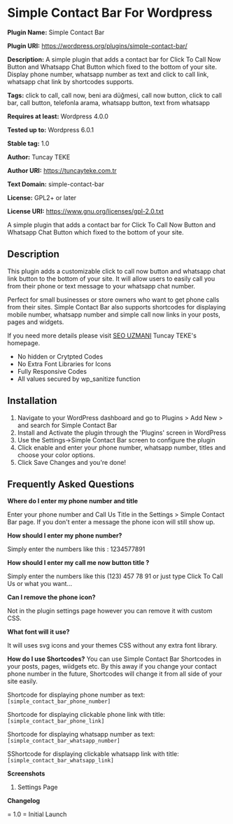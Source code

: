 # Simple Contact Bar For Wordpress
**Plugin Name:** Simple Contact Bar

**Plugin URI:** https://wordpress.org/plugins/simple-contact-bar/

**Description:** A simple plugin that adds a contact bar for Click To Call Now Button and Whatsapp Chat Button which fixed to the bottom of your site. Display phone number, whatsapp number as text and click to call link, whatsapp chat link by shortcodes supports.

**Tags:** click to call, call now, beni ara düğmesi, call now button, click to call bar, call button, telefonla arama, whatsapp button, text from whatsapp

**Requires at least:** Wordpress 4.0.0

**Tested up to:** Wordpress 6.0.1

**Stable tag:** 1.0

**Author:** Tuncay TEKE

**Author URI:** https://tuncayteke.com.tr

**Text Domain:** simple-contact-bar

**License:** GPL2+ or later

**License URI:** https://www.gnu.org/licenses/gpl-2.0.txt

A simple plugin that adds a contact bar for Click To Call Now Button and Whatsapp Chat Button which fixed to the bottom of your site. 

## Description

This plugin adds a customizable click to call now button and whatsapp chat link button to the bottom of your site. It will allow users to easily call you from their phone or text message to your whatsapp chat number.

Perfect for small businesses or store owners who want to get phone calls from their sites. Simple Contact Bar also supports shortcodes for displaying mobile number, whatsapp number and simple call now links in your posts, pages and widgets.

If you need more details please visit [SEO UZMANI](https://tuncayteke.com.tr/) Tuncay TEKE's homepage.

* No hidden or Crytpted Codes
* No Extra Font Libraries for Icons
* Fully Responsive Codes
* All values secured by wp_sanitize function

## Installation

1. Navigate to your WordPress dashboard and go to Plugins > Add New > and search for Simple Contact Bar 
2. Install and Activate the plugin through the 'Plugins' screen in WordPress
3. Use the Settings->Simple Contact Bar screen to configure the plugin
4. Click enable and enter your phone number, whatsapp number, titles and choose your color options.
5. Click Save Changes and you're done!

## Frequently Asked Questions 
**Where do I enter my phone number and title**

Enter your phone number and Call Us Title in the Settings > Simple Contact Bar page. If you don't enter a message the phone icon will still show up. 

**How should I enter my phone number?**

Simply enter the numbers like this : 1234577891

**How should I enter my call me now button title ?**

Simply enter the numbers like this (123) 457 78 91 or just type Click To Call Us or what you want...

**Can I remove the phone icon?**

Not in the plugin settings page however you can remove it with custom CSS. 

**What font will it use?**

It will uses svg icons and your themes CSS without any extra font library.

**How do I use Shortcodes?**
You can use Simple Contact Bar Shortcodes in your posts, pages, wiidgets etc. By this away if you change your contact phone number in the future, Shortcodes will change it from all side of your site easily.

Shortcode for displaying phone number as text:
<code>
[simple_contact_bar_phone_number]
</code>

Shortcode for displaying clickable phone link with title:
<code>
[simple_contact_bar_phone_link]
</code>

Shortcode for displaying whatsapp number as text:
<code>
[simple_contact_bar_whatsapp_number]
</code>

SShortcode for displaying clickable whatsapp link with title:
<code>
[simple_contact_bar_whatsapp_link]
</code>


**Screenshots**
1. Settings Page

**Changelog**

= 1.0 =
Initial Launch
